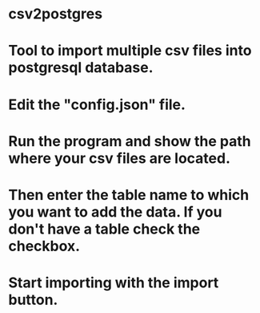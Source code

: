 # csv2postgres

# Tool to import multiple csv files into postgresql database.

# Edit the "config.json" file.

# Run the program and show the path where your csv files are located. 

# Then enter the table name to which you want to add the data. If you don't have a table check the checkbox.

# Start importing with the import button.
